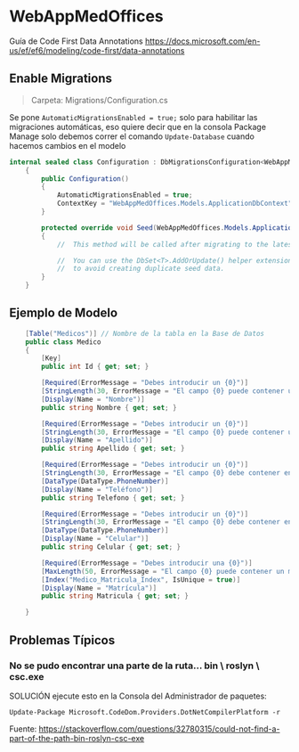 # WebAppMedOffices

Guía de Code First Data Annotations
https://docs.microsoft.com/en-us/ef/ef6/modeling/code-first/data-annotations

## Enable Migrations

> Carpeta: Migrations/Configuration.cs

Se pone `AutomaticMigrationsEnabled = true;` solo para habilitar las migraciones automáticas, eso quiere
decir que en la consola Package Manage solo debemos correr el comando `Update-Database` cuando hacemos cambios en el modelo

```c#
internal sealed class Configuration : DbMigrationsConfiguration<WebAppMedOffices.Models.ApplicationDbContext>
    {
        public Configuration()
        {
            AutomaticMigrationsEnabled = true;
            ContextKey = "WebAppMedOffices.Models.ApplicationDbContext";
        }

        protected override void Seed(WebAppMedOffices.Models.ApplicationDbContext context)
        {
            //  This method will be called after migrating to the latest version.

            //  You can use the DbSet<T>.AddOrUpdate() helper extension method 
            //  to avoid creating duplicate seed data.
        }
    }
```

## Ejemplo de Modelo

```c#
    [Table("Medicos")] // Nombre de la tabla en la Base de Datos
    public class Medico
    {
        [Key]
        public int Id { get; set; }

        [Required(ErrorMessage = "Debes introducir un {0}")]
        [StringLength(30, ErrorMessage = "El campo {0} puede contener un máximo de {1} y un mínimo de {2} caracteres", MinimumLength = 3)]
        [Display(Name = "Nombre")]
        public string Nombre { get; set; }

        [Required(ErrorMessage = "Debes introducir un {0}")]
        [StringLength(30, ErrorMessage = "El campo {0} puede contener un máximo de {1} y un mínimo de {2} caracteres", MinimumLength = 3)]
        [Display(Name = "Apellido")]
        public string Apellido { get; set; }

        [Required(ErrorMessage = "Debes introducir un {0}")]
        [StringLength(30, ErrorMessage = "El campo {0} debe contener entre {2} y {1} caracteres", MinimumLength = 3)]
        [DataType(DataType.PhoneNumber)]
        [Display(Name = "Teléfono")]
        public string Telefono { get; set; }

        [Required(ErrorMessage = "Debes introducir un {0}")]
        [StringLength(30, ErrorMessage = "El campo {0} debe contener entre {2} y {1} caracteres", MinimumLength = 3)]
        [DataType(DataType.PhoneNumber)]
        [Display(Name = "Celular")]
        public string Celular { get; set; }

        [Required(ErrorMessage = "Debes introducir una {0}")]
        [MaxLength(50, ErrorMessage = "El campo {0} puede contener un máximo de {1} caracteres")]
        [Index("Medico_Matricula_Index", IsUnique = true)]
        [Display(Name = "Matrícula")]
        public string Matricula { get; set; }

    }
```

## Problemas Típicos
### No se pudo encontrar una parte de la ruta… bin \ roslyn \ csc.exe
SOLUCIÓN ejecute esto en la Consola del Administrador de paquetes:

```
Update-Package Microsoft.CodeDom.Providers.DotNetCompilerPlatform -r
```

Fuente: https://stackoverflow.com/questions/32780315/could-not-find-a-part-of-the-path-bin-roslyn-csc-exe
